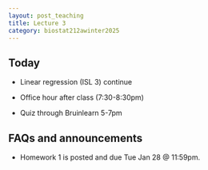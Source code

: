 ```yaml
---
layout: post_teaching
title: Lecture 3
category: biostat212awinter2025
---
```


## Today

* Linear regression (ISL 3) continue

* Office hour after class (7:30-8:30pm)

* Quiz through Bruinlearn 5-7pm

## FAQs and announcements


* Homework 1 is posted and due Tue Jan 28 @ 11:59pm.


